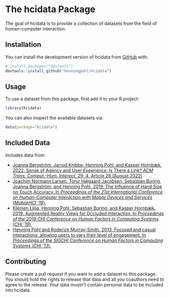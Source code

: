
<!-- README.md is generated from README.Rmd. Please edit that file -->

# The hcidata Package

<!-- badges: start -->
<!-- badges: end -->

The goal of hcidata is to provide a collection of datasets from the
field of human-computer interaction.

## Installation

You can install the development version of hcidata from
[GitHub](https://github.com/) with:

``` r
# install.packages("devtools")
devtools::install_github("henningpohl/hcidata")
```

## Usage

To use a dataset from this package, first add it to your R project:

``` r
library(hcidata)
```

You can also inspect the available datasets via:

``` r
data(package="hcidata")
```

## Included Data

Includes data from:

-   [Joanna Bergström, Jarrod Knibbe, Henning Pohl, and Kasper
    Hornbæk. 2022. Sense of Agency and User Experience: Is There a Link?
    <i>ACM Trans. Comput.-Hum. Interact.</i> 29, 4, Article 28
    (August 2022)](https://doi.org/10.1145/3490493)
-   [Joachim Normann Larsen, Tórur Højgaard Jacobsen, Sebastian Boring,
    Joanna Bergström, and Henning Pohl. 2019. The Influence of Hand Size
    on Touch Accuracy. In <i>Proceedings of the 21st International
    Conference on Human-Computer Interaction with Mobile Devices and
    Services</i> (<i>MobileHCI
    ’19</i>).](https://doi.org/10.1145/3338286.3340115)
-   [Klemen Lilija, Henning Pohl, Sebastian Boring, and Kasper
    Hornbæk. 2019. Augmented Reality Views for Occluded Interaction. In
    <i>Proceedings of the 2019 CHI Conference on Human Factors in
    Computing Systems</i> (<i>CHI
    ’19</i>).](https://doi.org/10.1145/3290605.3300676)
-   [Henning Pohl and Roderick Murray-Smith. 2013. Focused and casual
    interactions: allowing users to vary their level of engagement. In
    <i>Proceedings of the SIGCHI Conference on Human Factors in
    Computing Systems</i> (<i>CHI
    ’13</i>).](https://doi.org/10.1145/2470654.2481307)

## Contributing

Please create a pull request if you want to add a dataset to this
package. You should hold the rights to release that data and all you
coauthors need to agree to the release. Your data mustn’t contain
personal data to be included into hcidata.
